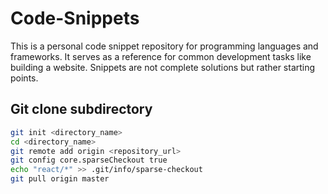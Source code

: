 # Code-Snippets
This is a personal code snippet repository for programming languages and frameworks. It serves as a reference for common development tasks like building a website. Snippets are not complete solutions but rather starting points.

## Git clone subdirectory

```bash
git init <directory_name>
cd <directory_name>
git remote add origin <repository_url>
git config core.sparseCheckout true
echo "react/*" >> .git/info/sparse-checkout
git pull origin master
```
